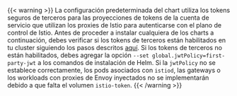 ---
---
{{< warning >}}
La configuración predeterminada del chart utiliza los tokens seguros de terceros para las
proyecciones de tokens de la cuenta de servicio que utilizan los proxies de Istio para autenticarse con el
plano de control de Istio. Antes de proceder a instalar cualquiera de los charts a continuación, debes
verificar si los tokens de terceros están habilitados en tu cluster siguiendo los pasos
descritos [aquí](/es/docs/ops/best-practices/security/#configure-third-party-service-account-tokens).
Si los tokens de terceros no están habilitados, debes agregar la opción
`--set global.jwtPolicy=first-party-jwt` a los comandos de instalación de Helm.
Si la `jwtPolicy` no se establece correctamente, los pods asociados con `istiod`,
las gateways o los workloads con proxies de Envoy inyectados no se implementarán debido
a que falta el volumen `istio-token`.
{{< /warning >}}
